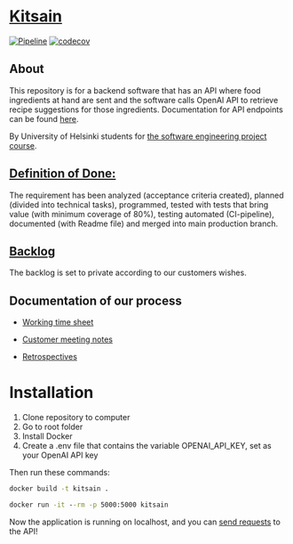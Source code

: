# [Kitsain](https://github.com/ohtuprojektiryhma/kitsain)

[![Pipeline](https://github.com/ohtuprojektiryhma/kitsain/actions/workflows/main.yml/badge.svg)](https://github.com/ohtuprojektiryhma/kitsain/actions/workflows/main.yml)
[![codecov](https://codecov.io/gh/ohtuprojektiryhma/kitsain/graph/badge.svg?token=DD0OPAD9B2)](https://codecov.io/gh/ohtuprojektiryhma/kitsain)

## About
This repository is for a backend software that has an API where food ingredients at hand are sent and the software calls OpenAI API to retrieve recipe suggestions for those ingredients. Documentation for API endpoints can be found [here](./documentation/restapidocs.md).

By University of Helsinki students for [the software engineering project course](https://studies.helsinki.fi/kurssit/toteutus/otm-4dab3f07-4ba7-4ae1-a269-ee1e0817c66c/TKT20007/Ohjelmistoprojekti). 


## [Definition of Done:](https://github.com/ohtuprojektiryhma/kitsain/blob/main/documentation/dod.md)
The requirement has been analyzed (acceptance criteria created), planned (divided into technical tasks), programmed, tested with tests that bring value (with minimum coverage of 80%), testing automated (CI-pipeline), documented (with Readme file) and merged into main production branch.

## [Backlog](https://github.com/orgs/ohtuprojektiryhma/projects/1)

The backlog is set to private according to our customers wishes.

## Documentation of our process

- [Working time sheet](https://github.com/ohtuprojektiryhma/kitsain/wiki/Työaikakirjanpito)

- [Customer meeting notes](https://github.com/ohtuprojektiryhma/kitsain/wiki/Asiakastapaamisten-muistiinpanot)

- [Retrospectives](https://github.com/ohtuprojektiryhma/kitsain/wiki/Retrospektiivit)


# Installation

1. Clone repository to computer
2. Go to root folder
3. Install Docker
4. Create a .env file that contains the variable OPENAI_API_KEY, set as your OpenAI API key


Then run these commands:

```cmd
docker build -t kitsain .
```

```cmd
docker run -it --rm -p 5000:5000 kitsain
```

Now the application is running on localhost, and you can [send requests](./documentation/restapidocs.md) to the API!

